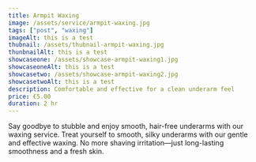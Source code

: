 ```yaml
---
title: Armpit Waxing
image: /assets/service/armpit-waxing.jpg
tags: ["post", "waxing"]
imageAlt: this is a test
thubnail: /assets/thubnail-armpit-waxing.jpg
thunbnailAlt: this is a test
showcaseone: /assets/showcase-armpit-waxing1.jpg
showcaseoneAlt: this is a test
showcasetwo: /assets/showcase-armpit-waxing2.jpg
showcasetwoAlt: this is a test
description: Comfortable and effective for a clean underarm feel
price: €5.00
duration: 2 hr
---
```

Say goodbye to stubble and enjoy smooth, hair-free underarms with our waxing service. Treat yourself to smooth, silky underarms with our gentle and effective waxing. No more shaving irritation—just long-lasting smoothness and a fresh skin.